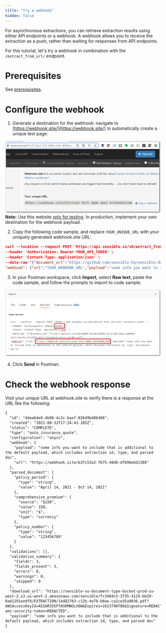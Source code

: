 ```yaml
---
title: "Try a webhook"
hidden: false
---
```


For asynchronous extractions, you can retrieve extraction results using either API endpoints or a webhook. A webhook allows you to receive the extraction as a push, rather than waiting for responses from API endpoints. 

For this tutorial, let's try a webhook in combination with the `/extract_from_url/` endpoint.

Prerequisites
====

See [prerequisites](doc:api-tutorial#prerequisites). 


Configure the webhook
====

1. Generate a destination for the webhook: navigate to [https://webhook.site/](https://webhook.site/) to automatically create a unique test page:

  ![Click to enlarge](https://raw.githubusercontent.com/sensible-hq/sensible-docs/main/readme-sync/assets/v0/images/final/api_quickstart_webhook_1.png)
**Note:** Use this website [only for testing](https://webhook.site/terms). In production, implement your own destination for the webhook payload.

2. Copy the following code sample, and replace `YOUR_UNIQUE_URL` with your uniquely generated webhook.site URL:

```json
curl --location --request POST 'https://api.sensible.so/v0/extract_from_url/auto_insurance_quote' \
--header 'Authorization: Bearer YOUR_API_TOKEN' \
--header 'Content-Type: application/json' \
--data-raw '{"document_url":"https://github.com/sensible-hq/sensible-docs/raw/main/readme-sync/assets/v0/pdfs/auto_insurance_anyco.pdf",
"webhook": {"url":"YOUR_WEBHOOK_URL","payload":"some info you want to include that is additional to the default payload, which includes extraction id, type, and parsed doc"}}'
```

3. In your Postman workspace, click **Import**, select **Raw text**, paste the code sample, and follow the prompts to import to code sample.

   

  ![Click to enlarge](https://raw.githubusercontent.com/sensible-hq/sensible-docs/main/readme-sync/assets/v0/images/final/api_quickstart_webhook_2.png)

4. Click **Send** in Postman.

Check the webhook response
====

Visit your unique URL at webhook.site to verify there is a response at the URL like the following: 

```
{
  "id": "4dee64e9-4b08-4c2c-baef-02649b40b488",
  "created": "2021-08-31T17:24:43.185Z",
  "status": "COMPLETE",
  "type": "auto_insurance_quote",
  "configuration": "anyco",
  "webhook": {
    "payload": "some info you want to include that is additional to the default payload, which includes extraction id, type, and parsed doc",
    "url": "https://webhook.site/b37c53a3-fb75-48d6-df696ebd1388"
  },
  "parsed_document": {
    "policy_period": {
      "type": "string",
      "value": "April 14, 2021 - Oct 14, 2021"
    },
    "comprehensive_premium": {
      "source": "$150",
      "value": 150,
      "unit": "$",
      "type": "currency"
    },
    "policy_number": {
      "type": "string",
      "value": "123456789"
    }
  },
  "validations": [],
  "validation_summary": {
    "fields": 3,
    "fields_present": 3,
    "errors": 0,
    "warnings": 0,
    "skipped": 0
  },
  "download_url": "https://sensible-so-document-type-bucket-prod-us-west-2.s3.us-west-2.amazonaws.com/sensible/fc3484c5-3f35-4129-bb29-0ad1291ee9f8/EXTRACTION/14d82783-c12b-4e70-b0ae-ca1ce35a9836.pdf?AWSAccessKeyId=ASIAR355P7ASRMWOLX6W&Expires=1623790786&Signature=REDACTED-amz-security-token=REDACTED",
  "payload": "some info you want to include that is additional to the default payload, which includes extraction id, type, and parsed doc"
}
```

